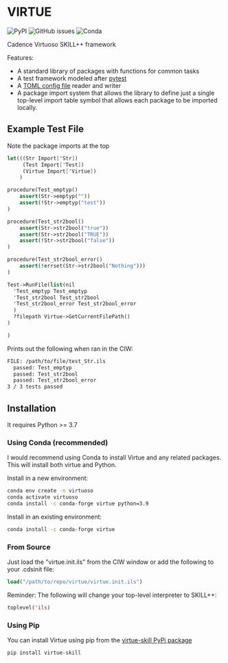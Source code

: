 # VIRTUE

![PyPI](https://img.shields.io/pypi/v/virtue-skill) 
![GitHub issues](https://img.shields.io/github/issues/cascode-labs/virtue) 
![Conda](https://img.shields.io/conda/v/conda-forge/virtue?label=conda-forge)

Cadence Virtuoso SKILL++ framework

Features:

- A standard library of packages with functions for common tasks
- A test framework modeled after [pytest](https://docs.pytest.org/en/7.1.x/)
- A [TOML config file](https://toml.io) reader and writer
- A package import system that allows the library to define just a single
top-level import table symbol that allows each package to be imported locally.

## Example Test File

Note the package imports at the top

``` scheme
let(((Str Import['Str])
     (Test Import['Test])
     (Virtue Import['Virtue])
    )

procedure(Test_emptyp()
    assert(Str->emptyp(""))
    assert(!Str->emptyp("test"))
)

procedure(Test_str2bool()
    assert(Str->str2bool("true"))
    assert(Str->str2bool("TRUE"))
    assert(!Str->str2bool("false"))
)

procedure(Test_str2bool_error()
    assert(!errset(Str->str2bool("Nothing")))
)

Test->RunFile(list(nil
  'Test_emptyp Test_emptyp
  'Test_str2bool Test_str2bool
  'Test_str2bool_error Test_str2bool_error
  )
  ?filepath Virtue->GetCurrentFilePath()
)

)
```

Prints out the following when ran in the CIW:

``` sh
FILE: /path/to/file/test_Str.ils
  passed: Test_emptyp
  passed: Test_str2bool
  passed: Test_str2bool_error
3 / 3 tests passed
```

## Installation

It requires Python >= 3.7

### Using Conda **(recommended)**

I would recommend using Conda to install Virtue and any related packages.  
This will install both virtue and Python.

Install in a new environment:

```bash
conda env create -n virtuoso 
conda activate virtuoso
conda install -c conda-forge virtue python=3.9
```

Install in an existing environment:

```bash
conda install -c conda-forge virtue
```

### From Source

Just load the "virtue.init.ils" from the CIW window or add the following to
your .cdsinit file:

```lisp
load("/path/to/repo/virtue/virtue.init.ils")
```

Reminder: The following will change your top-level interpreter to SKILL++:

```lisp
toplevel('ils)
```

### Using Pip

You can install Virtue using pip from the [virtue-skill PyPi package](https://pypi.org/project/virtue-skill/)

```bash
pip install virtue-skill
```
